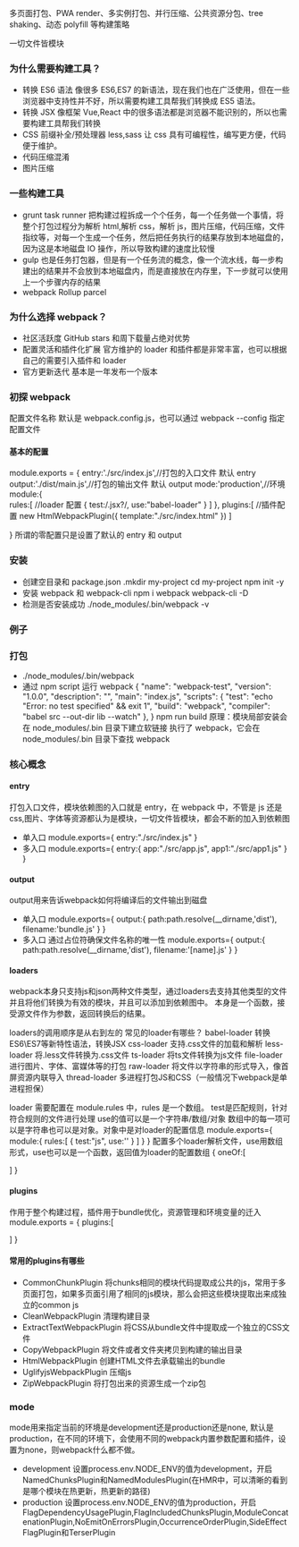 多页面打包、PWA render、多实例打包、并行压缩、公共资源分包、tree shaking、动态 polyfill 等构建策略

一切文件皆模块

### 为什么需要构建工具？

- 转换 ES6 语法
  像很多 ES6,ES7 的新语法，现在我们也在广泛使用，但在一些浏览器中支持性并不好，所以需要构建工具帮我们转换成 ES5 语法。
- 转换 JSX
  像框架 Vue,React 中的很多语法都是浏览器不能识别的，所以也需要构建工具帮我们转换
- CSS 前缀补全/预处理器
  less,sass 让 css 具有可编程性，编写更方便，代码便于维护。
- 代码压缩混淆
- 图片压缩

### 一些构建工具

- grunt
  task runner 把构建过程拆成一个个任务，每一个任务做一个事情，将整个打包过程分为解析 html,解析 css，解析 js，图片压缩，代码压缩，文件指纹等，对每一个生成一个任务，然后把任务执行的结果存放到本地磁盘的，因为这是本地磁盘 IO 操作，所以导致构建的速度比较慢
- gulp
  也是任务打包器，但是有一个任务流的概念，像一个流水线，每一步构建出的结果并不会放到本地磁盘内，而是直接放在内存里，下一步就可以使用上一个步骤内存的结果
- webpack Rollup parcel

### 为什么选择 webpack？

- 社区活跃度
  GitHub stars 和周下载量占绝对优势
- 配置灵活和插件化扩展
  官方维护的 loader 和插件都是非常丰富，也可以根据自己的需要引入插件和 loader
- 官方更新迭代
  基本是一年发布一个版本

### 初探 webpack

配置文件名称
默认是 webpack.config.js，也可以通过 webpack --config 指定配置文件

#### 基本的配置

module.exports = {
entry:'./src/index.js',//打包的入口文件 默认 entry
output:'./dist/main.js',//打包的输出文件 默认 output
mode:'production',//环境
module:{  
 rules:[ //loader 配置
{
test:/.jsx?/,
use:"babel-loader"
}
]
},
plugins:[ //插件配置
new HtmlWebpackPlugin({
template:"./src/index.html"
})
]

}
所谓的零配置只是设置了默认的 entry 和 output

### 安装

- 创建空目录和 package.json
  .mkdir my-project
  cd my-project
  npm init -y
- 安装 webpack 和 webpack-cli
  npm i webpack webpack-cli -D
- 检测是否安装成功
  ./node_modules/.bin/webpack -v

### 例子

### 打包

- ./node_modules/.bin/webpack
- 通过 npm script 运行 webpack
  {
  "name": "webpack-test",
  "version": "1.0.0",
  "description": "",
  "main": "index.js",
  "scripts": {
  "test": "echo \"Error: no test specified\" && exit 1",
  "build": "webpack",
  "compiler": "babel src --out-dir lib --watch"
  },
  }
  npm run build
  原理：模块局部安装会在 node_modules/.bin 目录下建立软链接
  执行了 webpack，它会在 node_modules/.bin 目录下查找 webpack

### 核心概念

#### entry

打包入口文件，模块依赖图的入口就是 entry，在 webpack 中，不管是 js 还是 css,图片、字体等资源都认为是模块，一切文件皆模块，都会不断的加入到依赖图

- 单入口
  module.exports={
  entry:"./src/index.js"
  }
- 多入口
  module.exports={
    entry:{
      app:"./src/app.js",
      app1:"./src/app1.js"
    }
  }

#### output
output用来告诉webpack如何将编译后的文件输出到磁盘
- 单入口
module.exports={
  output:{
    path:path.resolve(__dirname,'dist'),
    filename:'bundle.js'
  }
}
- 多入口 通过占位符确保文件名称的唯一性
module.exports={
  output:{
    path:path.resolve(__dirname,'dist'),
    filename:'[name].js'
  }
}

#### loaders
webpack本身只支持js和json两种文件类型，通过loaders去支持其他类型的文件并且将他们转换为有效的模块，并且可以添加到依赖图中。
本身是一个函数，接受源文件作为参数，返回转换后的结果。

loaders的调用顺序是从右到左的
常见的loader有哪些？
babel-loader  转换ES6\ES7等新特性语法，转换JSX
css-loader    支持.css文件的加载和解析
less-loader   将.less文件转换为.css文件
ts-loader     将ts文件转换为js文件
file-loader   进行图片、字体、富媒体等的打包
raw-loader    将文件以字符串的形式导入，像首屏资源内联导入
thread-loader  多进程打包JS和CSS（一般情况下webpack是单进程担保）


loader 需要配置在 module.rules 中，rules 是一个数组。
test是匹配规则，针对符合规则的文件进行处理
use的值可以是一个字符串/数组/对象
数组中的每一项可以是字符串也可以是对象。对象中是对loader的配置信息
module.exports={
  module:{
    rules:[
      {
        test:"js",
        use:'' 
      }
    ]
  }
}
配置多个loader解析文件，use用数组形式，use也可以是一个函数，返回值为loader的配置数组
{
oneOf:[

]
}
#### plugins
作用于整个构建过程，插件用于bundle优化，资源管理和环境变量的迁入
module.exports = {
  plugins:[

  ]
}
#### 常用的plugins有哪些
- CommonChunkPlugin 
将chunks相同的模块代码提取成公共的js，常用于多页面打包，如果多页面引用了相同的js模块，那么会把这些模块提取出来成独立的common js
- CleanWebpackPlugin
清理构建目录
- ExtractTextWebpackPlugin
将CSS从bundle文件中提取成一个独立的CSS文件
- CopyWebpackPlugin
将文件或者文件夹拷贝到构建的输出目录
- HtmlWebpackPlugin
创建HTML文件去承载输出的bundle
- UglifyjsWebpackPlugin
压缩js
- ZipWebpackPlugin
将打包出来的资源生成一个zip包

### mode
mode用来指定当前的环境是development还是production还是none,
默认是production，在不同的环境下，会使用不同的webpack内置参数配置和插件，设置为none，则webpack什么都不做。
- development
设置process.env.NODE_ENV的值为development，开启NamedChunksPlugin和NamedModulesPlugin(在HMR中，可以清晰的看到是哪个模块在热更新，热更新的路径)
- production
设置process.env.NODE_ENV的值为production，开启FlagDependencyUsagePlugin,FlagIncludedChunksPlugin,ModuleConcatenationPlugin,NoEmitOnErrorsPlugin,OccurrenceOrderPlugin,SideEffectFlagPlugin和TerserPlugin



